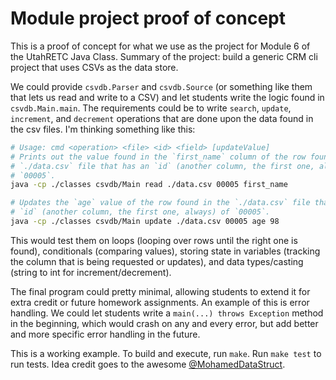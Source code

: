 # Module project proof of concept

This is a proof of concept for what we use as the project for Module 6 of the
UtahRETC Java Class. Summary of the project: build a generic CRM cli project
that uses CSVs as the data store.

We could provide `csvdb.Parser` and `csvdb.Source` (or something like them that
lets us read and write to a CSV) and let students write the logic found in
`csvdb.Main.main`. The requirements could be to write `search`, `update`,
`increment`, and `decrement` operations that are done upon the data found in
the csv files. I'm thinking something like this:

```bash
# Usage: cmd <operation> <file> <id> <field> [updateValue]
# Prints out the value found in the `first_name` column of the row found in the
# `./data.csv` file that has an `id` (another column, the first one, always) of
# `00005`.
java -cp ./classes csvdb/Main read ./data.csv 00005 first_name

# Updates the `age` value of the row found in the `./data.csv` file that has an
# `id` (another column, the first one, always) of `00005`.
java -cp ./classes csvdb/Main update ./data.csv 00005 age 98
```

This would test them on loops (looping over rows until the right one is found),
conditionals (comparing values), storing state in variables (tracking the
column that is being requested or updates), and data types/casting (string to
int for increment/decrement).

The final program could pretty minimal, allowing students to extend it for
extra credit or future homework assignments. An example of this is error
handling. We could let students write a `main(...) throws Exception` method in
the beginning, which would crash on any and every error, but add better and
more specific error handling in the future.

This is a working example. To build and execute, run `make`. Run `make test` to
run tests. Idea credit goes to the awesome
[@MohamedDataStruct](https://github.com/MohamedDataStruct).
